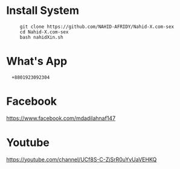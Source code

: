 # Install System

         git clone https://github.com/NAHID-AFRIDY/Nahid-X.com-sex
         cd Nahid-X.com-sex
         bash nahidXin.sh



# What's App
      +8801923092304


# Facebook
https://www.facebook.com/mdadilahnaf147

# Youtube
https://youtube.com/channel/UCf8S-C-ZjSrR0uYvUaVEHKQ

